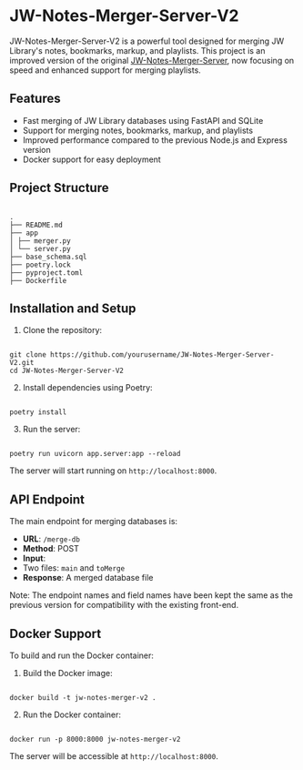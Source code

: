 # JW-Notes-Merger-Server-V2

JW-Notes-Merger-Server-V2 is a powerful tool designed for merging JW Library's notes, bookmarks, markup, and playlists. This project is an improved version of the original [JW-Notes-Merger-Server](https://github.com/LeomaiaJr/JW-Notes-Merger-Server), now focusing on speed and enhanced support for merging playlists.

## Features

- Fast merging of JW Library databases using FastAPI and SQLite
- Support for merging notes, bookmarks, markup, and playlists
- Improved performance compared to the previous Node.js and Express version
- Docker support for easy deployment

## Project Structure

```

.
├── README.md
├── app
│ ├── merger.py
│ └── server.py
├── base_schema.sql
├── poetry.lock
├── pyproject.toml
├── Dockerfile

```

## Installation and Setup

1. Clone the repository:

```

git clone https://github.com/yourusername/JW-Notes-Merger-Server-V2.git
cd JW-Notes-Merger-Server-V2

```

2. Install dependencies using Poetry:

```

poetry install

```

3. Run the server:

```

poetry run uvicorn app.server:app --reload

```

The server will start running on `http://localhost:8000`.

## API Endpoint

The main endpoint for merging databases is:

- **URL**: `/merge-db`
- **Method**: POST
- **Input**:
- Two files: `main` and `toMerge`
- **Response**: A merged database file

Note: The endpoint names and field names have been kept the same as the previous version for compatibility with the existing front-end.

## Docker Support

To build and run the Docker container:

1. Build the Docker image:

```

docker build -t jw-notes-merger-v2 .

```

2. Run the Docker container:

```

docker run -p 8000:8000 jw-notes-merger-v2

```

The server will be accessible at `http://localhost:8000`.
